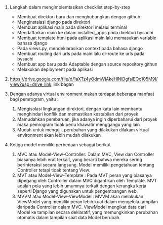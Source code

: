 1. Langkah dalam mengimplemtasikan checklist step-by-step
    - Membuat direktori baru dan menghubungkan dengan github
    - Menginstalasi django pada direktori
    - Membuat aplikasi main pada direktori melalui terminal
    - Mendaftarkan main ke dalam installed_apps pada direktori bysachi
    - Membuat template html pada aplikasi main lalu memasukan variable bahasa django
    - Pada views.py, mendeklarasikan context pada bahasa django
    - Membuat routing dari urls pada main lalu di-route ke urls pada bysachi
    - Membuat app baru pada Adaptable dengan source repository githun
    - Melakukan deployment pada aplikasi

2. https://drive.google.com/file/d/1aXTz4yOdmWjAkeHlNiDgfalEQc105M9I/view?usp=drive_link
link bagan

3. Dengan adanya virtual environment makan terdapat beberapa manfaat bagi pemrogram, yaitu :
    1. Mengisolasi lingkungan direktori, dengan kata lain membantu menghindari konflik dan memastikan kestabilan dari proyek
    2. Mamudahkan pembaruan, jika adanya ingin diperbaharui dari proyek maka pemrogram tidak perlu khawatir menggangu yang lain
    3. Mudah untuk menguji, perubahan yang dilakukan dilakam virtual environment akan lebih mudah dilakukan

4. Ketiga model memiliki perbedaan sebagai berikut
    1. MVC atau Model-View-Controller: Dalam MVC, View dan Controller biasanya lebih erat terkait, yang berarti bahwa mereka sering berinteraksi secara langsung. Model memiliki pengetahuan tentang Controller tetapi tidak tentang View.
    2. MVT atau Model-View-Template : Pada MVT peran yang biasanya dipegang oleh Controller dalam MVC digantikan oleh Template. MVT adalah pola yang lebih umumnya terkait dengan kerangka kerja seperti Django yang digunakan untuk pengembangan web.
    3. MVVM atau Model-View-ViewModel : MVVM akan melakukan ViewModel yang memiliki peran lebih kuat dalam mengelola tampilan daripada Controller dalam MVC. ViewModel mengikat data dari Model ke tampilan secara deklaratif, yang memungkinkan perubahan otomatis dalam tampilan saat data Model berubah.
